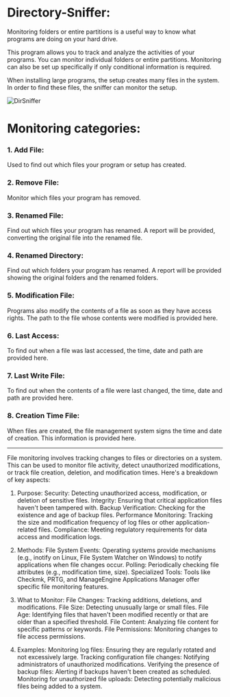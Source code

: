 # Directory-Sniffer:

Monitoring folders or entire partitions is a useful way to know what programs are doing on your hard drive.

This program allows you to track and analyze the activities of your programs. You can monitor individual folders or entire partitions. Monitoring can also be set up specifically if only conditional information is required.

When installing large programs, the setup creates many files in the system. In order to find these files, the sniffer can monitor the setup.


![DirSniffer](https://github.com/user-attachments/assets/b6dc1a2c-d09c-4e03-bcd4-acc9502703f4)



# Monitoring categories:
### 1. Add File:

Used to find out which files your program or setup has created.

### 2. Remove File:

Monitor which files your program has removed.

### 3. Renamed File:

Find out which files your program has renamed. A report will be provided, converting the original file into the renamed file.

### 4. Renamed Directory:

Find out which folders your program has renamed. A report will be provided showing the original folders and the renamed folders.

### 5. Modification File:

Programs also modify the contents of a file as soon as they have access rights. The path to the file whose contents were modified is provided here.

### 6. Last Access:

To find out when a file was last accessed, the time, date and path are provided here.

### 7. Last Write File:

To find out when the contents of a file were last changed, the time, date and path are provided here.

### 8. Creation Time File:

When files are created, the file management system signs the time and date of creation. This information is provided here.


_______________________________________________________________________________________________________________


File monitoring involves tracking changes to files or directories on a system. This can be used to monitor file activity, detect unauthorized modifications, or track file creation, deletion, and modification times. 
Here's a breakdown of key aspects:

1. Purpose:
Security: Detecting unauthorized access, modification, or deletion of sensitive files.
Integrity: Ensuring that critical application files haven't been tampered with.
Backup Verification: Checking for the existence and age of backup files.
Performance Monitoring: Tracking the size and modification frequency of log files or other application-related files.
Compliance: Meeting regulatory requirements for data access and modification logs. 

2. Methods:
File System Events: Operating systems provide mechanisms (e.g., inotify on Linux, File System Watcher on Windows) to notify applications when file changes occur. 
Polling: Periodically checking file attributes (e.g., modification time, size). 
Specialized Tools: Tools like Checkmk, PRTG, and ManageEngine Applications Manager offer specific file monitoring features. 

3. What to Monitor:
File Changes: Tracking additions, deletions, and modifications. 
File Size: Detecting unusually large or small files. 
File Age: Identifying files that haven't been modified recently or that are older than a specified threshold. 
File Content: Analyzing file content for specific patterns or keywords. 
File Permissions: Monitoring changes to file access permissions. 

4. Examples:
Monitoring log files: Ensuring they are regularly rotated and not excessively large. 
Tracking configuration file changes: Notifying administrators of unauthorized modifications. 
Verifying the presence of backup files: Alerting if backups haven't been created as scheduled. 
Monitoring for unauthorized file uploads: Detecting potentially malicious files being added to a system.
